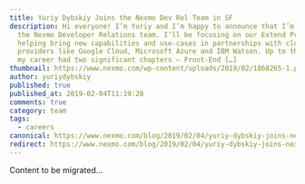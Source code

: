 ```yaml
---
title: Yuriy Dybskiy Joins the Nexmo Dev Rel Team in SF
description: Hi everyone! I’m Yuriy and I’m happy to announce that I’m joining
  the Nexmo Developer Relations team. I’ll be focusing on our Extend Program
  helping bring new capabilities and use-cases in partnerships with cloud
  providers like Google Cloud, Microsoft Azure and IBM Watson. Up to this point
  my career had two significant chapters – Front-End […]
thumbnail: https://www.nexmo.com/wp-content/uploads/2019/02/1868265-1.png
author: yuriydybskiy
published: true
published_at: 2019-02-04T11:19:28
comments: true
category: team
tags:
  - careers
canonical: https://www.nexmo.com/blog/2019/02/04/yuriy-dybskiy-joins-nexmo-dev-rel-dr
redirect: https://www.nexmo.com/blog/2019/02/04/yuriy-dybskiy-joins-nexmo-dev-rel-dr
---
```

Content to be migrated...
